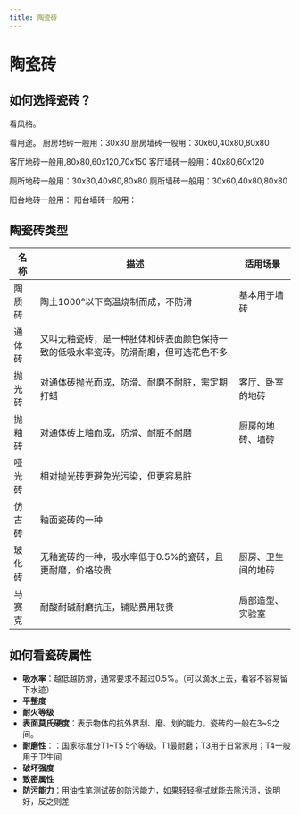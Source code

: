 ```yaml
---
title: 陶瓷砖
---
```


# 陶瓷砖

## 如何选择瓷砖？

看风格。


看用途。
厨房地砖一般用：30x30
厨房墙砖一般用：30x60,40x80,80x80

客厅地砖一般用,80x80,60x120,70x150
客厅墙砖一般用：40x80,60x120

厕所地砖一般用：30x30,40x80,80x80
厕所墙砖一般用：30x60,40x80,80x80

阳台地砖一般用：
阳台墙砖一般用：


## 陶瓷砖类型

| 名称    | 描述                                         | 适用场景       | 
|-------|--------------------------------------------|------------|
| 陶质砖   | 陶土1000°以下高温烧制而成，不防滑                        | 基本用于墙砖     | 
| 通体砖   | 又叫无釉瓷砖，是一种胚体和砖表面颜色保持一致的低吸水率瓷砖。防滑耐磨，但可选花色不多 |            |
| 抛光砖   | 对通体砖抛光而成，防滑、耐磨不耐脏，需定期打蜡                    | 客厅、卧室的地砖   |
| 抛釉砖   | 对通体砖上釉而成，防滑、耐脏不耐磨                          | 厨房的地砖、墙砖   |
| 哑光砖   | 相对抛光砖更避免光污染，但更容易脏                          |            |
| 仿古砖   | 釉面瓷砖的一种                                    |            |
| 玻化砖   | 无釉瓷砖的一种，吸水率低于0.5%的瓷砖，且更耐磨，价格较贵             | 厨房、卫生间的地砖  |
| 马赛克   | 耐酸耐碱耐磨抗压，铺贴费用较贵                            | 局部造型、实验室   |

## 如何看瓷砖属性

* **吸水率**：越低越防滑，通常要求不超过0.5%。（可以滴水上去，看容不容易留下水迹）
* **平整度**
* **耐火等级**
* **表面莫氏硬度**：表示物体的抗外界刮、磨、划的能力。瓷砖的一般在3~9之间。
* **耐磨性**：：国家标准分T1~T5 5个等级。T1最耐磨；T3用于日常家用；T4一般用于卫生间
* **破坏强度**
* **致密属性**
* **防污能力**：用油性笔测试砖的防污能力，如果轻轻擦拭就能去除污渍，说明好，反之则差



